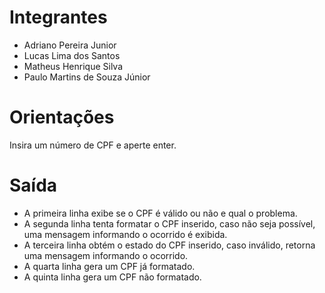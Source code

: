 # Integrantes

- Adriano Pereira Junior
- Lucas Lima dos Santos
- Matheus Henrique Silva
- Paulo Martins de Souza Júnior

# Orientações

Insira um número de CPF e aperte enter.

# Saída

- A primeira linha exibe se o CPF é válido ou não e qual o problema.
- A segunda linha tenta formatar o CPF inserido, caso não seja possível, uma mensagem informando o ocorrido é exibida.
- A terceira linha obtém o estado do CPF inserido, caso inválido, retorna uma mensagem informando o ocorrido.
- A quarta linha gera um CPF já formatado.
- A quinta linha gera um CPF não formatado.
